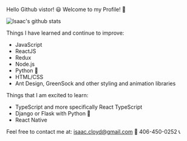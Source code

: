 Hello Github vistor! 😃 Welcome to my Profile! 👋

![Isaac's github stats](https://github-readme-stats.vercel.app/api?username=Istott)

Things I have learned and continue to improve: 
- JavaScript
- ReactJS
- Redux
- Node.js
- Python 🐍
- HTML/CSS
- Ant Design, GreenSock and other styling and animation libraries 

Things that I am excited to learn:
- TypeScript and more specifically React TypeScript
- Django or Flask with Python 🐍
- React Native

Feel free to contact me at:
isaac.cloyd@gmail.com  📧
406-450-0252 📞


<!--
**Istott/Istott** is a ✨ _special_ ✨ repository because its `README.md` (this file) appears on your GitHub profile.

Here are some ideas to get you started:

- 🔭 I’m currently working on ...
- 🌱 I’m currently learning ...
- 👯 I’m looking to collaborate on ...
- 🤔 I’m looking for help with ...
- 💬 Ask me about ...
- 📫 How to reach me: ...
- 😄 Pronouns: ...
- ⚡ Fun fact: ...
-->
